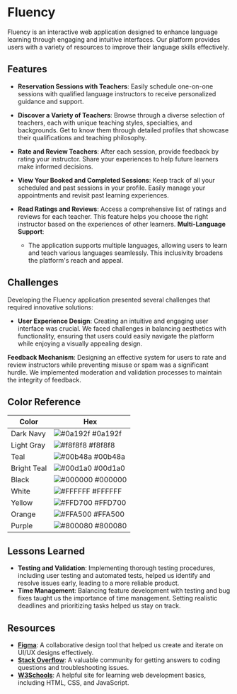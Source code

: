 
# Fluency

Fluency is an interactive web application designed to enhance language learning through engaging and intuitive interfaces. Our platform provides users with a variety of resources to improve their language skills effectively.

## Features

- **Reservation Sessions with Teachers**: Easily schedule one-on-one sessions with qualified language instructors to receive personalized guidance and support.

- **Discover a Variety of Teachers**: Browse through a diverse selection of teachers, each with unique teaching styles, specialties, and backgrounds. Get to know them through detailed profiles that showcase their qualifications and teaching philosophy.

- **Rate and Review Teachers**: After each session, provide feedback by rating your instructor. Share your experiences to help future learners make informed decisions.

- **View Your Booked and Completed Sessions**: Keep track of all your scheduled and past sessions in your profile. Easily manage your appointments and revisit past learning experiences.

- **Read Ratings and Reviews**: Access a comprehensive list of ratings and reviews for each teacher. This feature helps you choose the right instructor based on the experiences of other learners.
 **Multi-Language Support**: 
  - The application supports multiple languages, allowing users to learn and teach various languages seamlessly. This inclusivity broadens the platform's reach and appeal.

## Challenges

Developing the Fluency application presented several challenges that required innovative solutions:

- **User Experience Design**: Creating an intuitive and engaging user interface was crucial. We faced challenges in balancing aesthetics with functionality, ensuring that users could easily navigate the platform while enjoying a visually appealing design.

 **Feedback Mechanism**: Designing an effective system for users to rate and review instructors while preventing misuse or spam was a significant hurdle. We implemented moderation and validation processes to maintain the integrity of feedback.

## Color Reference

| Color             | Hex                                                                |
| ----------------- | ------------------------------------------------------------------ |
| Dark Navy         | ![#0a192f](https://via.placeholder.com/10/0a192f?text=+) #0a192f   |
| Light Gray        | ![#f8f8f8](https://via.placeholder.com/10/f8f8f8?text=+) #f8f8f8   |
| Teal              | ![#00b48a](https://via.placeholder.com/10/00b48a?text=+) #00b48a   |
| Bright Teal       | ![#00d1a0](https://via.placeholder.com/10/00d1a0?text=+) #00d1a0   |
| Black             | ![#000000](https://via.placeholder.com/10/000000?text=+) #000000   |
| White             | ![#FFFFFF](https://via.placeholder.com/10/FFFFFF?text=+) #FFFFFF   |
| Yellow            | ![#FFD700](https://via.placeholder.com/10/FFD700?text=+) #FFD700   |
| Orange            | ![#FFA500](https://via.placeholder.com/10/FFA500?text=+) #FFA500   |
| Purple            | ![#800080](https://via.placeholder.com/10/800080?text=+) #800080   |


##  Lessons Learned
- **Testing and Validation**: Implementing thorough testing procedures, including user testing and automated tests, helped us identify and resolve issues early, leading to a more reliable product.
- **Time Management**: Balancing feature development with testing and bug fixes taught us the importance of time management. Setting realistic deadlines and prioritizing tasks helped us stay on track.
## Resources

- **[Figma](https://www.figma.com/)**: A collaborative design tool that helped us create and iterate on UI/UX designs effectively.
- **[Stack Overflow](https://stackoverflow.com/)**: A valuable community for getting answers to coding questions and troubleshooting issues.
- **[W3Schools](https://www.w3schools.com/)**: A helpful site for learning web development basics, including HTML, CSS, and JavaScript.
